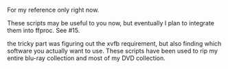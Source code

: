 For my reference only right now.

These scripts may be useful to you now, but eventually I plan to integrate them into ffproc. See #15.

the tricky part was figuring out the xvfb requirement, but also finding which software you actually want to use. These scripts have been used to rip my entire blu-ray collection and most of my DVD collection.

